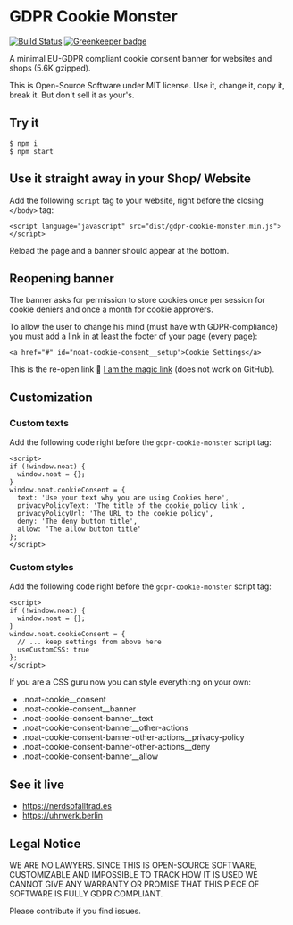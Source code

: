# GDPR Cookie Monster

[![Build Status](https://api.travis-ci.org/nerdsofalltrades/gdpr-cookie-monster.svg?branch=master)](https://travis-ci.org/nerdsofalltrades/gdpr-cookie-monster)
[![Greenkeeper badge](https://badges.greenkeeper.io/nerdsofalltrades/gdpr-cookie-monster.svg)](https://greenkeeper.io/)

A minimal EU-GDPR compliant cookie consent banner for websites and shops (5.6K
gzipped).

This is Open-Source Software under MIT license. Use it, change it, copy it,
break it. But don't sell it as your's.

## Try it

```
$ npm i
$ npm start
```

## Use it straight away in your Shop/ Website

Add the following `script` tag to your website, right before the closing
`</body>` tag:

```
<script language="javascript" src="dist/gdpr-cookie-monster.min.js"></script>
```

Reload the page and a banner should appear at the bottom.

## Reopening banner

The banner asks for permission to store cookies once per session for cookie
deniers and once a month for cookie approvers.

To allow the user to change his mind (must have with GDPR-compliance) you must
add a link in at least the footer of your page (every page):

```
<a href="#" id="noat-cookie-consent__setup">Cookie Settings</a>
```

This is the re-open link
🤙 <a href="#" id="noat-cookie-consent__setup">I am the magic link</a>
(does not work on GitHub).

## Customization

### Custom texts

Add the following code right before the `gdpr-cookie-monster` script tag:

```
<script>
if (!window.noat) {
  window.noat = {};
}
window.noat.cookieConsent = {
  text: 'Use your text why you are using Cookies here',
  privacyPolicyText: 'The title of the cookie policy link',
  privacyPolicyUrl: 'The URL to the cookie policy',
  deny: 'The deny button title',
  allow: 'The allow button title'
};
</script>
```

### Custom styles

Add the following code right before the `gdpr-cookie-monster` script tag:

```
<script>
if (!window.noat) {
  window.noat = {};
}
window.noat.cookieConsent = {
  // ... keep settings from above here
  useCustomCSS: true
};
</script>
```

If you are a CSS guru now you can style everythi:ng on your own:

* .noat-cookie\_\_consent
* .noat-cookie-consent\_\_banner
* .noat-cookie-consent-banner\_\_text
* .noat-cookie-consent-banner\_\_other-actions
* .noat-cookie-consent-banner-other-actions\_\_privacy-policy
* .noat-cookie-consent-banner-other-actions\_\_deny
* .noat-cookie-consent-banner\_\_allow

## See it live

* https://nerdsofalltrad.es
* https://uhrwerk.berlin

## Legal Notice

WE ARE NO LAWYERS. SINCE THIS IS OPEN-SOURCE SOFTWARE, CUSTOMIZABLE AND
IMPOSSIBLE TO TRACK HOW IT IS USED WE CANNOT GIVE ANY WARRANTY OR PROMISE
THAT THIS PIECE OF SOFTWARE IS FULLY GDPR COMPLIANT.

Please contribute if you find issues.
